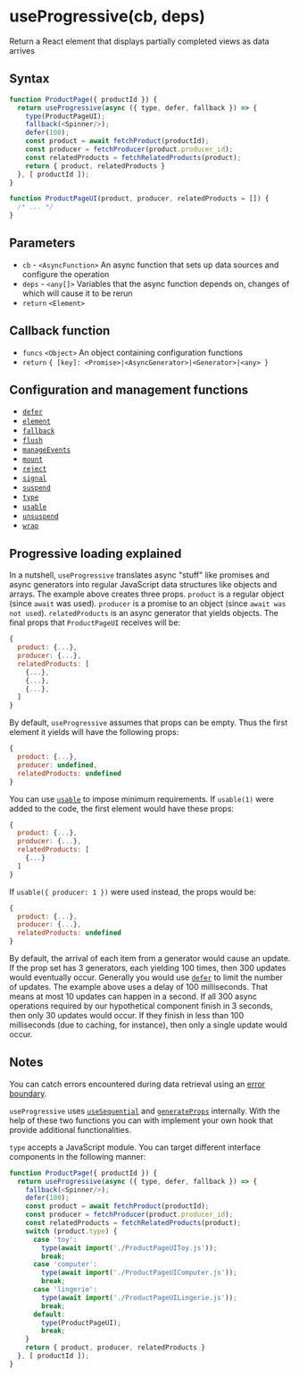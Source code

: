 # useProgressive(cb, deps)

Return a React element that displays partially completed views as data arrives

## Syntax

```js
function ProductPage({ productId }) {
  return useProgressive(async ({ type, defer, fallback }) => {
    type(ProductPageUI);
    fallback(<Spinner/>);
    defer(100);
    const product = await fetchProduct(productId);
    const producer = fetchProducer(product.producer_id);
    const relatedProducts = fetchRelatedProducts(product);
    return { product, relatedProducts }
  }, [ productId ]);
}

function ProductPageUI(product, producer, relatedProducts = []) {
  /* ... */
}
```

## Parameters

* `cb` - `<AsyncFunction>` An async function that sets up data sources and configure the operation
* `deps` - `<any[]>` Variables that the async function depends on, changes of which will cause it to be rerun
* `return` `<Element>`

## Callback function

* `funcs` `<Object>` An object containing configuration functions
* `return` `{ [key]: <Promise>|<AsyncGenerator>|<Generator>|<any> }`

## Configuration and management functions

* [`defer`](./defer.md)
* [`element`](./element.md)
* [`fallback`](./fallback.md)
* [`flush`](./flush.md)
* [`manageEvents`](./manageEvents.md)
* [`mount`](./mount.md)
* [`reject`](./reject.md)
* [`signal`](./signal.md)
* [`suspend`](./suspend.md)
* [`type`](./type.md)
* [`usable`](./usable.md)
* [`unsuspend`](./unsuspend.md)
* [`wrap`](./wrap.md)

## Progressive loading explained

In a nutshell, `useProgressive` translates async "stuff" like promises and async generators into regular JavaScript
data structures like objects and arrays. The example above creates three props. `product` is a regular object (since
`await` was used). `producer` is a promise to an object (since `await was not used`). `relatedProducts` is an async
generator that yields objects. The final props that `ProductPageUI` receives will be:

```js
{
  product: {...},
  producer: {...},
  relatedProducts: [
    {...},
    {...},
    {...},
  ]
}
```

By default, `useProgressive` assumes that props can be empty. Thus the first element it yields will have the following
props:

```js
{
  product: {...},
  producer: undefined,
  relatedProducts: undefined
}
```

You can use [`usable`](./usable.md) to impose minimum requirements. If `usable(1)` were added to the code, the first
element would have these props:

```js
{
  product: {...},
  producer: {...},
  relatedProducts: [
    {...}
  ]
}
```

If `usable({ producer: 1 })` were used instead, the props would be:

```js
{
  product: {...},
  producer: {...},
  relatedProducts: undefined
}
```

By default, the arrival of each item from a generator would cause an update. If the prop set has 3 generators, each
yielding 100 times, then 300 updates would eventually occur. Generally you would use [`defer`](./defer.md) to limit
the number of updates. The example above uses a delay of 100 milliseconds. That means at most 10 updates can happen
in a second. If all 300 async operations required by our hypothetical component finish in 3 seconds, then only 30
updates would occur. If they finish in less than 100 milliseconds (due to caching, for instance), then only a single
update would occur.

## Notes

You can catch errors encountered during data retrieval using an [error boundary](https://reactjs.org/docs/error-boundaries.html).

`useProgressive` uses [`useSequential`](./useSequential.md) and [`generateProps`](./generateProps.md) internally. With the help of
these two functions you can with implement your own hook that provide additional functionalities.

`type` accepts a JavaScript module. You can target different interface components in the following manner:

```js
function ProductPage({ productId }) {
  return useProgressive(async ({ type, defer, fallback }) => {
    fallback(<Spinner/>);
    defer(100);
    const product = await fetchProduct(productId);
    const producer = fetchProducer(product.producer_id);
    const relatedProducts = fetchRelatedProducts(product);
    switch (product.type) {
      case 'toy':
        type(await import('./ProductPageUIToy.js'));
        break;
      case 'computer':
        type(await import('./ProductPageUIComputer.js'));
        break;
      case 'lingerie':
        type(await import('./ProductPageUILingerie.js'));
        break;
      default:
        type(ProductPageUI);
        break;
    }
    return { product, producer, relatedProducts }
  }, [ productId ]);
}
```
